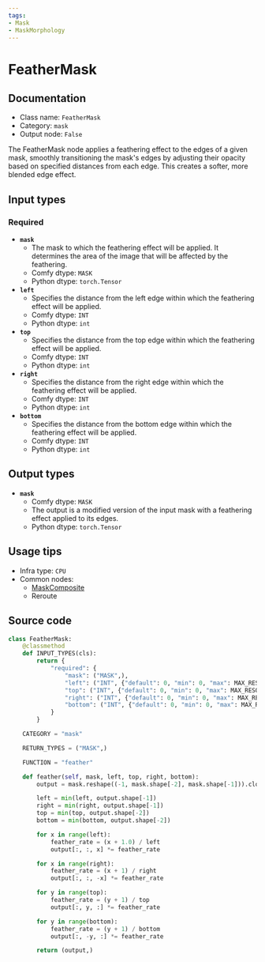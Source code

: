 ```yaml
---
tags:
- Mask
- MaskMorphology
---
```


# FeatherMask
## Documentation
- Class name: `FeatherMask`
- Category: `mask`
- Output node: `False`

The FeatherMask node applies a feathering effect to the edges of a given mask, smoothly transitioning the mask's edges by adjusting their opacity based on specified distances from each edge. This creates a softer, more blended edge effect.
## Input types
### Required
- **`mask`**
    - The mask to which the feathering effect will be applied. It determines the area of the image that will be affected by the feathering.
    - Comfy dtype: `MASK`
    - Python dtype: `torch.Tensor`
- **`left`**
    - Specifies the distance from the left edge within which the feathering effect will be applied.
    - Comfy dtype: `INT`
    - Python dtype: `int`
- **`top`**
    - Specifies the distance from the top edge within which the feathering effect will be applied.
    - Comfy dtype: `INT`
    - Python dtype: `int`
- **`right`**
    - Specifies the distance from the right edge within which the feathering effect will be applied.
    - Comfy dtype: `INT`
    - Python dtype: `int`
- **`bottom`**
    - Specifies the distance from the bottom edge within which the feathering effect will be applied.
    - Comfy dtype: `INT`
    - Python dtype: `int`
## Output types
- **`mask`**
    - Comfy dtype: `MASK`
    - The output is a modified version of the input mask with a feathering effect applied to its edges.
    - Python dtype: `torch.Tensor`
## Usage tips
- Infra type: `CPU`
- Common nodes:
    - [MaskComposite](../../Comfy/Nodes/MaskComposite.md)
    - Reroute



## Source code
```python
class FeatherMask:
    @classmethod
    def INPUT_TYPES(cls):
        return {
            "required": {
                "mask": ("MASK",),
                "left": ("INT", {"default": 0, "min": 0, "max": MAX_RESOLUTION, "step": 1}),
                "top": ("INT", {"default": 0, "min": 0, "max": MAX_RESOLUTION, "step": 1}),
                "right": ("INT", {"default": 0, "min": 0, "max": MAX_RESOLUTION, "step": 1}),
                "bottom": ("INT", {"default": 0, "min": 0, "max": MAX_RESOLUTION, "step": 1}),
            }
        }

    CATEGORY = "mask"

    RETURN_TYPES = ("MASK",)

    FUNCTION = "feather"

    def feather(self, mask, left, top, right, bottom):
        output = mask.reshape((-1, mask.shape[-2], mask.shape[-1])).clone()

        left = min(left, output.shape[-1])
        right = min(right, output.shape[-1])
        top = min(top, output.shape[-2])
        bottom = min(bottom, output.shape[-2])

        for x in range(left):
            feather_rate = (x + 1.0) / left
            output[:, :, x] *= feather_rate

        for x in range(right):
            feather_rate = (x + 1) / right
            output[:, :, -x] *= feather_rate

        for y in range(top):
            feather_rate = (y + 1) / top
            output[:, y, :] *= feather_rate

        for y in range(bottom):
            feather_rate = (y + 1) / bottom
            output[:, -y, :] *= feather_rate

        return (output,)

```
